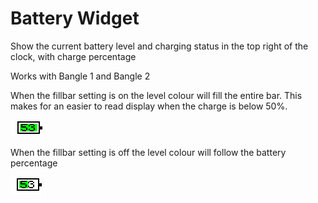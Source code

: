 # Battery Widget

Show the current battery level and charging status in the top right of the clock, with charge percentage

Works with Bangle 1 and Bangle 2

When the fillbar setting is on the level colour will fill the entire
bar. This makes for an easier to read display when the charge is
below 50%.

![](widbatpc.full.jpg)

When the fillbar setting is off the level colour will follow the battery percentage

![](widbatpc.part.jpg)

